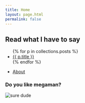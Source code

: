 ```yaml
---
title: Home
layout: page.html
permalink: false
---
```

## Read what I have to say

<ul>
{% for p in collections.posts %}
<li><a href="{{ p.path }}">{{ p.title }}</a></li>
{% endfor %}
</ul>

- [About](/about/)

### Do you like megaman?

![sure dude](assets/images/megaman.png)
